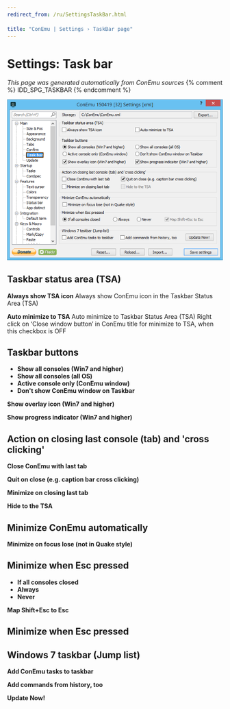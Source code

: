 ```yaml
---
redirect_from: /ru/SettingsTaskBar.html

title: "ConEmu | Settings › TaskBar page"
---
```


# Settings: Task bar

*This page was generated automatically from ConEmu sources*
{% comment %} IDD_SPG_TASKBAR {% endcomment %}

![ConEmu Settings: Task bar](/img/Settings-TaskBar.png)



## Taskbar status area (TSA)

**Always show TSA icon** Always show ConEmu icon in the Taskbar Status Area (TSA)

**Auto minimize to TSA** Auto minimize to Taskbar Status Area (TSA) Right click on ‘Close window button’ in ConEmu title for minimize to TSA, when this checkbox is OFF



## Taskbar buttons




* **Show all consoles (Win7 and higher)**
* **Show all consoles (all OS)**
* **Active console only (ConEmu window)**
* **Don't show ConEmu window on Taskbar**


**Show overlay icon (Win7 and higher)** 

**Show progress indicator (Win7 and higher)** 



## Action on closing last console (tab) and 'cross clicking'

**Close ConEmu with last tab** 

**Quit on close (e.g. caption bar cross clicking)** 

**Minimize on closing last tab** 

**Hide to the TSA** 



## Minimize ConEmu automatically

**Minimize on focus lose (not in Quake style)** 

## Minimize when Esc pressed




* **If all consoles closed**
* **Always**
* **Never**


**Map Shift+Esc to Esc** 





## Minimize when Esc pressed





## Windows 7 taskbar (Jump list)

**Add ConEmu tasks to taskbar** 

**Add commands from history, too** 

**Update Now!** 



